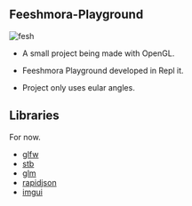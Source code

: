## Feeshmora-Playground

![fesh](https://cdn.discordapp.com/attachments/884835682202304572/943311519553306664/unknown.png)

- A small project being made with OpenGL.

- Feeshmora Playground developed in Repl it.

- Project only uses eular angles.

## Libraries
For now.

-  [glfw](https://github.com/glfw/glfw)
-  [stb](https://github.com/nothings/stb)
-  [glm](https://github.com/g-truc/glm)
-  [rapidjson](https://github.com/Tencent/rapidjson/)
-  [imgui](https://github.com/ocornut/imgui)
